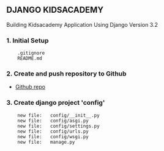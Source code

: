 ## DJANGO KIDSACADEMY
Building Kidsacademy Application Using Django Version 3.2


### 1. Initial Setup

        .gitignore
        README.md


### 2. Create and push repository to Github

* [Github repo](https://github.com/gurnitha/django-kidsacademy)


### 3. Create django project 'config'

        new file:   config/__init__.py
        new file:   config/asgi.py
        new file:   config/settings.py
        new file:   config/urls.py
        new file:   config/wsgi.py
        new file:   manage.py












































































































































































































